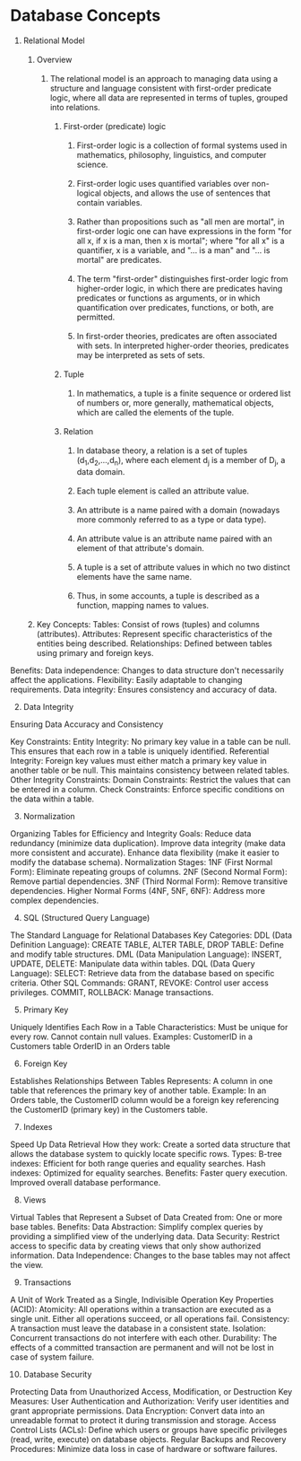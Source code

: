 # Database Concepts

1. Relational Model
<br><br>
    1. Overview
    <br><br>
        1. The relational model is an approach to managing data using a structure and language consistent with first-order predicate logic, where all data are represented in terms of tuples, grouped into relations.
        <br><br>
            1. First-order (predicate) logic
            <br><br>
                1. First-order logic is a collection of formal systems used in mathematics, philosophy, linguistics, and computer science.
                <br><br>
                1. First-order logic uses quantified variables over non-logical objects, and allows the use of sentences that contain variables.
                <br><br>
                1. Rather than propositions such as "all men are mortal", in first-order logic one can have expressions in the form "for all x, if x is a man, then x is mortal"; where "for all x" is a quantifier, x is a variable, and "... is a man" and "... is mortal" are predicates.
                <br><br>
                1. The term "first-order" distinguishes first-order logic from higher-order logic, in which there are predicates having predicates or functions as arguments, or in which quantification over predicates, functions, or both, are permitted.
                <br><br>
                1. In first-order theories, predicates are often associated with sets. In interpreted higher-order theories, predicates may be interpreted as sets of sets.
                <br><br>
            1. Tuple
            <br><br>
                1. In mathematics, a tuple is a finite sequence or ordered list of numbers or, more generally, mathematical objects, which are called the elements of the tuple.
                <br><br>
            1. Relation
            <br><br>
                1. In database theory, a relation is a set of tuples (d<sub>1</sub>,d<sub>2</sub>,...,d<sub>n</sub>), where each element d<sub>j</sub> is a member of D<sub>j</sub>, a data domain.
                <br><br>
                1. Each tuple element is called an attribute value.
                <br><br>
                1. An attribute is a name paired with a domain (nowadays more commonly referred to as a type or data type). 
                <br><br>
                1. An attribute value is an attribute name paired with an element of that attribute's domain.
                <br><br>
                1. A tuple is a set of attribute values in which no two distinct elements have the same name. 
                <br><br>
                1. Thus, in some accounts, a tuple is described as a function, mapping names to values.
                <br><br>
    1. Key Concepts:
Tables: Consist of rows (tuples) and columns (attributes).
Attributes: Represent specific characteristics of the entities being described.
Relationships: Defined between tables using primary and foreign keys.

Benefits:
Data independence: Changes to data structure don't necessarily affect the applications.
Flexibility: Easily adaptable to changing requirements.
Data integrity: Ensures consistency and accuracy of data.

2. Data Integrity

Ensuring Data Accuracy and Consistency

Key Constraints:
Entity Integrity:
No primary key value in a table can be null.
This ensures that each row in a table is uniquely identified.
Referential Integrity:
Foreign key values must either match a primary key value in another table or be null.
This maintains consistency between related tables.
Other Integrity Constraints:
Domain Constraints: Restrict the values that can be entered in a column.
Check Constraints: Enforce specific conditions on the data within a table.

3. Normalization

Organizing Tables for Efficiency and Integrity
Goals:
Reduce data redundancy (minimize data duplication).
Improve data integrity (make data more consistent and accurate).
Enhance data flexibility (make it easier to modify the database schema).
Normalization Stages:
1NF (First Normal Form): Eliminate repeating groups of columns.
2NF (Second Normal Form): Remove partial dependencies.
3NF (Third Normal Form): Remove transitive dependencies.
Higher Normal Forms (4NF, 5NF, 6NF): Address more complex dependencies.

4. SQL (Structured Query Language)

The Standard Language for Relational Databases
Key Categories:
DDL (Data Definition Language):
CREATE TABLE, ALTER TABLE, DROP TABLE: Define and modify table structures.
DML (Data Manipulation Language):
INSERT, UPDATE, DELETE: Manipulate data within tables.
DQL (Data Query Language):
SELECT: Retrieve data from the database based on specific criteria.
Other SQL Commands:
GRANT, REVOKE: Control user access privileges.
COMMIT, ROLLBACK: Manage transactions.

5. Primary Key

Uniquely Identifies Each Row in a Table
Characteristics:
Must be unique for every row.
Cannot contain null values.
Examples:
CustomerID in a Customers table
OrderID in an Orders table

6. Foreign Key

Establishes Relationships Between Tables
Represents:
A column in one table that references the primary key of another table.
Example:
In an Orders table, the CustomerID column would be a foreign key referencing the CustomerID (primary key) in the Customers table.

7. Indexes

Speed Up Data Retrieval
How they work:
Create a sorted data structure that allows the database system to quickly locate specific rows.
Types:
B-tree indexes: Efficient for both range queries and equality searches.
Hash indexes: Optimized for equality searches.
Benefits:
Faster query execution.
Improved overall database performance.

8. Views

Virtual Tables that Represent a Subset of Data
Created from:
One or more base tables.
Benefits:
Data Abstraction: Simplify complex queries by providing a simplified view of the underlying data.
Data Security: Restrict access to specific data by creating views that only show authorized information.
Data Independence: Changes to the base tables may not affect the view.

9. Transactions

A Unit of Work Treated as a Single, Indivisible Operation
Key Properties (ACID):
Atomicity: All operations within a transaction are executed as a single unit. Either all operations succeed, or all operations fail.
Consistency: A transaction must leave the database in a consistent state.
Isolation: Concurrent transactions do not interfere with each other.
Durability: The effects of a committed transaction are permanent and will not be lost in case of system failure.

10. Database Security

Protecting Data from Unauthorized Access, Modification, or Destruction
Key Measures:
User Authentication and Authorization:
Verify user identities and grant appropriate permissions.
Data Encryption:
Convert data into an unreadable format to protect it during transmission and storage.
Access Control Lists (ACLs):
Define which users or groups have specific privileges (read, write, execute) on database objects.
Regular Backups and Recovery Procedures:
Minimize data loss in case of hardware or software failures.
